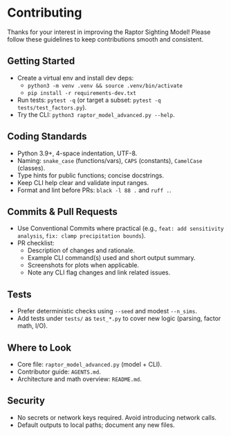 # Contributing

Thanks for your interest in improving the Raptor Sighting Model! Please follow these guidelines to keep contributions smooth and consistent.

## Getting Started
- Create a virtual env and install dev deps:
  - `python3 -m venv .venv && source .venv/bin/activate`
  - `pip install -r requirements-dev.txt`
- Run tests: `pytest -q` (or target a subset: `pytest -q tests/test_factors.py`).
- Try the CLI: `python3 raptor_model_advanced.py --help`.

## Coding Standards
- Python 3.9+, 4-space indentation, UTF-8.
- Naming: `snake_case` (functions/vars), `CAPS` (constants), `CamelCase` (classes).
- Type hints for public functions; concise docstrings.
- Keep CLI help clear and validate input ranges.
- Format and lint before PRs: `black -l 88 .` and `ruff .`.

## Commits & Pull Requests
- Use Conventional Commits where practical (e.g., `feat: add sensitivity analysis`, `fix: clamp precipitation bounds`).
- PR checklist:
  - Description of changes and rationale.
  - Example CLI command(s) used and short output summary.
  - Screenshots for plots when applicable.
  - Note any CLI flag changes and link related issues.

## Tests
- Prefer deterministic checks using `--seed` and modest `--n_sims`.
- Add tests under `tests/` as `test_*.py` to cover new logic (parsing, factor math, I/O).

## Where to Look
- Core file: `raptor_model_advanced.py` (model + CLI).
- Contributor guide: `AGENTS.md`.
- Architecture and math overview: `README.md`.

## Security
- No secrets or network keys required. Avoid introducing network calls.
- Default outputs to local paths; document any new files.

